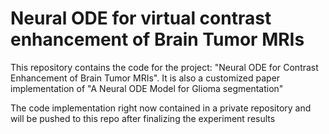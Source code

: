 # Neural ODE for virtual contrast enhancement of Brain Tumor MRIs
This repository contains the code for the project: "Neural ODE for Contrast Enhancement of Brain Tumor MRIs". It is also a customized paper implementation of  "A Neural ODE Model for Glioma segmentation"  

The code implementation right now contained in a private repository and will be pushed to this repo after finalizing the experiment results
